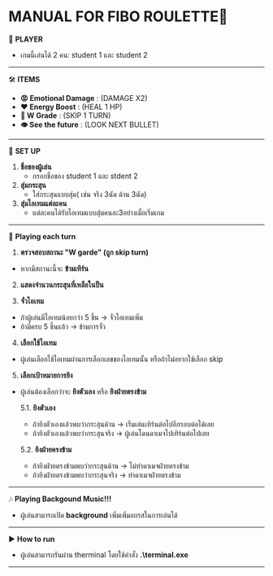 # MANUAL FOR FIBO ROULETTE🔫
👥 **PLAYER**
- เกมนี้เล่นได้ 2 คน: student 1 และ student 2
***
🛠️ **ITEMS**
- **😡 Emotional Damage** : (DAMAGE X2)
- **❤️ Energy Boost**     : (HEAL 1 HP)
- **📄 W Grade**          : (SKIP 1 TURN)
- **👁️ See the future**   : (LOOK NEXT BULLET)

***
📄 **SET UP**
1. **ชื่อของผู้เล่น**
   - กรอกชื่อของ student 1 และ stdent 2
2. **สุ่มกระสุน**
   - ใส่กระสุนแบบสุ่ม( เช่น จริง 3นัด ด้าน 3นัด)
3. **สุ่มไอเทมแต่ละคน**
   - แต่ละคนได้รับไอเทมแบบสุ่มคนละ3อย่างเมื่อเริ่มเกม
***
🔁  **Playing each turn**
1. **ตรวจสอบสถานะ "W garde" (ถูก skip turn)**
  - หากมีสถานะนี้จะ **ข้ามเทิร์น**
2. **แสดงจำนวนกระสุนที่เหลือในปืน**

3. **จั่วไอเทม**
  - ถ้าผู้เล่นมีไอเทมน้อยกว่า 5 ชิ้น → จั่วไอเทมเพิ่ม
  - ถ้ามีครบ 5 ชิ้นแล้ว → ข้ามการจั่ว

4. **เลือกใช้ไอเทม**
  - ผู้เล่นเลือกใช้ไอเทมผ่านการเลือกเลขของไอเทมนั้น หรือถ้าไม่อยากใช้เลือก skip

5. **เลือกเป้าหมายการยิง**
 - ผู้เล่นต้องเลือกว่าจะ **ยิงตัวเอง** หรือ **ยิงฝ่ายตรงข้าม**

   5.1. **ยิงตัวเอง**
   - ถ้ายิงตัวเองแล้วพบว่ากระสุนด้าน → เริ่มเล่นเทิร์นต่อไปอีกรอบต่อได้เลย
   - ถ้ายิงตัวเองแล้วพบว่ากระสุนจริง → ผู้เล่นโดนดาเมจไปเทิร์นต่อไปเลย
    
    5.2. **ยิงฝ่ายครงข้าม**
   - ถ้ายิงฝ่ายตรงข้ามพบว่ากระสุนด้าน → ไม่ทำดาเมจฝ่ายตรงข้าม
   - ถ้ายิงฝ่ายตรงข้ามพบว่ากระสุนจริง → ทำดาเมจฝ่ายตรงข้าม
***
🎶  **Playing Backgound Music!!!**
- ผู้เล่นสามารถเปิด **background** เพิ่มเพิ่มอถรสในการเล่นได้ 
***
▶️  **How to run**
- ผู้เล่นสามารถรันผ่าน therminal โดยใช้คำสั่ง **.\terminal.exe** 
***

